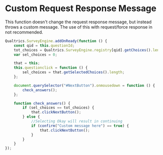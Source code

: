# Custom Request Response Message

This function doesn't change the request response message, but instead throws a custom message. The use of this with request/force response in not recommended.

```js
Qualtrics.SurveyEngine.addOnReady(function () {
	const qid = this.questionId;
	tot_choices = Qualtrics.SurveyEngine.registry[qid].getChoices().length;
	var sel_choices = 0;

	that = this;
	this.questionclick = function () {
		sel_choices = that.getSelectedChoices().length;
	};

	document.querySelector("#NextButton").onmousedown = function () {
		check_answers();
	};

	function check_answers() {
		if (sel_choices == tot_choices) {
			that.clickNextButton();
		} else {
			//Selecting Okay will result in continuing
			if (confirm("Custom message here") == true) {
				that.clickNextButton();
			}
		}
	}
});
```
